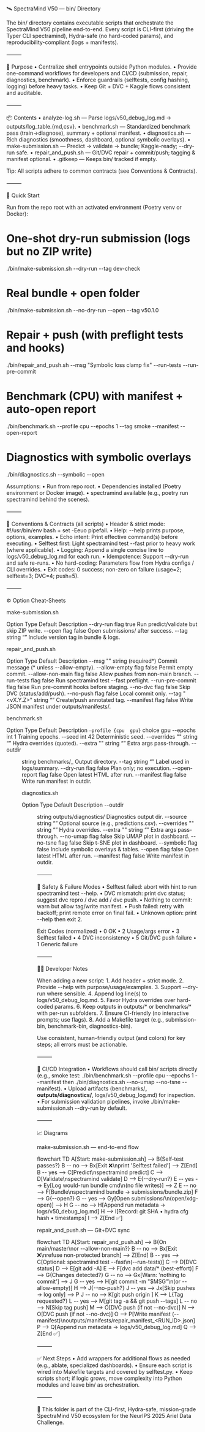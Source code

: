 🛰️ SpectraMind V50 — bin/ Directory

The bin/ directory contains executable scripts that orchestrate the SpectraMind V50 pipeline end-to-end.
Every script is CLI-first (driving the Typer CLI spectramind), Hydra-safe (no hard-coded params), and reproducibility-compliant (logs + manifests).

⸻

🎯 Purpose
	•	Centralize shell entrypoints outside Python modules.
	•	Provide one-command workflows for developers and CI/CD (submission, repair, diagnostics, benchmark).
	•	Enforce guardrails (selftests, config hashing, logging) before heavy tasks.
	•	Keep Git + DVC + Kaggle flows consistent and auditable.

⸻

📦 Contents
	•	analyze-log.sh — Parse logs/v50_debug_log.md → outputs/log_table.{md,csv}.
	•	benchmark.sh — Standardized benchmark pass (train→diagnose), summary + optional manifest.
	•	diagnostics.sh — Rich diagnostics (smoothness, dashboard, optional symbolic overlays).
	•	make-submission.sh — Predict → validate → bundle; Kaggle-ready; --dry-run safe.
	•	repair_and_push.sh — Git/DVC repair + commit/push; tagging & manifest optional.
	•	.gitkeep — Keeps bin/ tracked if empty.

Tip: All scripts adhere to common contracts (see Conventions & Contracts).

⸻

🚀 Quick Start

Run from the repo root with an activated environment (Poetry venv or Docker):

# One-shot dry-run submission (logs but no ZIP write)
./bin/make-submission.sh --dry-run --tag dev-check

# Real bundle + open folder
./bin/make-submission.sh --no-dry-run --open --tag v50.1.0

# Repair + push (with preflight tests and hooks)
./bin/repair_and_push.sh --msg "Symbolic loss clamp fix" --run-tests --run-pre-commit

# Benchmark (CPU) with manifest + auto-open report
./bin/benchmark.sh --profile cpu --epochs 1 --tag smoke --manifest --open-report

# Diagnostics with symbolic overlays
./bin/diagnostics.sh --symbolic --open

Assumptions:
	•	Run from repo root.
	•	Dependencies installed (Poetry environment or Docker image).
	•	spectramind available (e.g., poetry run spectramind behind the scenes).

⸻

🧭 Conventions & Contracts (all scripts)
	•	Header & strict mode: #!/usr/bin/env bash + set -Eeuo pipefail.
	•	Help: --help prints purpose, options, examples.
	•	Echo intent: Print effective command(s) before executing.
	•	Selftest first: Light spectramind test --fast prior to heavy work (where applicable).
	•	Logging: Append a single concise line to logs/v50_debug_log.md for each run.
	•	Idempotence: Support --dry-run and safe re-runs.
	•	No hard-coding: Parameters flow from Hydra configs / CLI overrides.
	•	Exit codes: 0 success; non-zero on failure (usage=2; selftest=3; DVC=4; push=5).

⸻

⚙️ Option Cheat-Sheets

make-submission.sh

Option	Type	Default	Description
--dry-run	flag	true	Run predict/validate but skip ZIP write.
--open	flag	false	Open submissions/ after success.
--tag <str>	string	“”	Include version tag in bundle & logs.

repair_and_push.sh

Option	Type	Default	Description
--msg "<text>"	string	(required*)	Commit message (\* unless --allow-empty).
--allow-empty	flag	false	Permit empty commit.
--allow-non-main	flag	false	Allow pushes from non-main branch.
--run-tests	flag	false	Run spectramind test --fast preflight.
--run-pre-commit	flag	false	Run pre-commit hooks before staging.
--no-dvc	flag	false	Skip DVC (status/add/push).
--no-push	flag	false	Local commit only.
--tag "<vX.Y.Z>"	string	“”	Create/push annotated tag.
--manifest	flag	false	Write JSON manifest under outputs/manifests/.

benchmark.sh

Option	Type	Default	Description
`–profile {cpu	gpu}`	choice	gpu
--epochs <N>	int	1	Training epochs.
--seed <N>	int	42	Deterministic seed.
--overrides "<hydra>"	string	“”	Hydra overrides (quoted).
--extra "<cli>"	string	“”	Extra args pass-through.
--outdir <dir>	string	benchmarks/<ts>_<profile>	Output directory.
--tag <str>	string	“”	Label used in logs/summary.
--dry-run	flag	false	Plan only; no execution.
--open-report	flag	false	Open latest HTML after run.
--manifest	flag	false	Write run manifest in outdir.

diagnostics.sh

Option	Type	Default	Description
--outdir <dir>	string	outputs/diagnostics/<ts>	Diagnostics output dir.
--source <path>	string	“”	Optional source (e.g., predictions.csv).
--overrides "<hydra>"	string	“”	Hydra overrides.
--extra "<cli>"	string	“”	Extra args pass-through.
--no-umap	flag	false	Skip UMAP plot in dashboard.
--no-tsne	flag	false	Skip t-SNE plot in dashboard.
--symbolic	flag	false	Include symbolic overlays & tables.
--open	flag	false	Open latest HTML after run.
--manifest	flag	false	Write manifest in outdir.


⸻

🧪 Safety & Failure Modes
	•	Selftest failed: abort with hint to run spectramind test --help.
	•	DVC mismatch: print dvc status; suggest dvc repro / dvc add / dvc push.
	•	Nothing to commit: warn but allow tag/write manifest.
	•	Push failed: retry with backoff; print remote error on final fail.
	•	Unknown option: print --help then exit 2.

Exit Codes (normalized)
	•	0 OK
	•	2 Usage/args error
	•	3 Selftest failed
	•	4 DVC inconsistency
	•	5 Git/DVC push failure
	•	1 Generic failure

⸻

🧑‍💻 Developer Notes

When adding a new script:
	1.	Add header + strict mode.
	2.	Provide --help with purpose/usage/examples.
	3.	Support --dry-run where sensible.
	4.	Append log line(s) to logs/v50_debug_log.md.
	5.	Favor Hydra overrides over hard-coded params.
	6.	Keep outputs in outputs/* or benchmarks/* with per-run subfolders.
	7.	Ensure CI-friendly (no interactive prompts; use flags).
	8.	Add a Makefile target (e.g., submission-bin, benchmark-bin, diagnostics-bin).

Use consistent, human-friendly output (and colors) for key steps; all errors must be actionable.

⸻

🧩 CI/CD Integration
	•	Workflows should call bin/ scripts directly (e.g., smoke test: ./bin/benchmark.sh --profile cpu --epochs 1 --manifest then ./bin/diagnostics.sh --no-umap --no-tsne --manifest).
	•	Upload artifacts (benchmarks/**, outputs/diagnostics/**, logs/v50_debug_log.md) for inspection.
	•	For submission validation pipelines, invoke ./bin/make-submission.sh --dry-run by default.

⸻

📈 Diagrams

make-submission.sh — end-to-end flow

flowchart TD
  A[Start: make-submission.sh] --> B{Self-test passes?}
  B -- no --> Bx[Exit ❌\nprint 'Selftest failed'] --> Z[End]
  B -- yes --> C[Predict\nspectramind predict]
  C --> D[Validate\nspectramind validate]
  D --> E{--dry-run?}
  E -- yes --> Ey[Log would-run bundle cmd\n(no file writes)] --> Z
  E -- no --> F[Bundle\nspectramind bundle → submissions/bundle.zip]
  F --> G{--open?}
  G -- yes --> Gy[Open submissions/\n(open/xdg-open)] --> H
  G -- no --> H[Append run metadata → logs/v50_debug_log.md]
  H --> I[Record: git SHA • hydra cfg hash • timestamps]
  I --> Z[End ✅]

repair_and_push.sh — Git+DVC sync

flowchart TD
  A[Start: repair_and_push.sh] --> B{On main/master\nor --allow-non-main?}
  B -- no --> Bx[Exit ❌\nrefuse non-protected branch] --> Z[End]
  B -- yes --> C[Optional: spectramind test --fast\n(--run-tests)]
  C --> D[DVC status]
  D --> E[git add -A]
  E --> F[dvc add data/* (best-effort)]
  F --> G{Changes detected?}
  G -- no --> Gx[Warn: 'nothing to commit'] --> J
  G -- yes --> H[git commit -m "$MSG"\n(or --allow-empty)]
  H --> J{--no-push?}
  J -- yes --> Jx[Skip pushes → log only] --> P
  J -- no --> K[git push origin <branch>]
  K --> L{Tag requested?}
  L -- yes --> M[git tag -a <TAG> && git push --tags]
  L -- no --> N[Skip tag push]
  M --> O[DVC push (if not --no-dvc)]
  N --> O[DVC push (if not --no-dvc)]
  O --> P[Write manifest (--manifest)\noutputs/manifests/repair_manifest_<RUN_ID>.json]
  P --> Q[Append run metadata → logs/v50_debug_log.md]
  Q --> Z[End ✅]


⸻

✅ Next Steps
	•	Add wrappers for additional flows as needed (e.g., ablate, specialized dashboards).
	•	Ensure each script is wired into Makefile targets and covered by selftest.py.
	•	Keep scripts short; if logic grows, move complexity into Python modules and leave bin/ as orchestration.

⸻

📖 This folder is part of the CLI-first, Hydra-safe, mission-grade SpectraMind V50 ecosystem for the NeurIPS 2025 Ariel Data Challenge.
